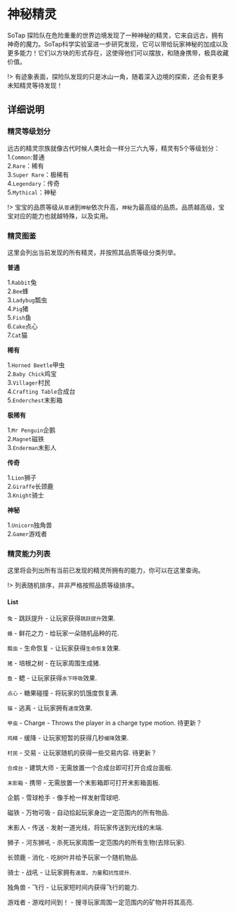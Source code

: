 # 神秘精灵

SoTap 探险队在危险重重的世界边境发现了一种神秘的精灵，它来自远古，拥有神奇的魔力。SoTap科学实验室进一步研究发现，它可以带给玩家神秘的加成以及更多能力！它们以方块的形式存在，这使得他们可以摆放，和随身携带，极具收藏价值。

!> 有迹象表面，探险队发现的只是冰山一角，随着深入边境的探索，还会有更多未知精灵等待发现！

## 详细说明

### 精灵等级划分
远古的精灵宗族就像古代时候人类社会一样分三六九等，精灵有5个等级划分：   
1.`Common`:普通  
2.`Rare`：稀有  
3.`Super Rare`：极稀有  
4.`Legendary`：传奇  
5.`Mythical`：神秘  

!> 宝宝的品质等级从`普通`到`神秘`依次升高，`神秘`为最高级的品质。品质越高级，宝宝对应的能力也就越特殊，以及实用。

### 精灵图鉴

这里会列出当前发现的所有精灵，并按照其品质等级分类列举。

**普通**

1.`Rabbit`兔    
2.`Bee`蜂    
3.`Ladybug`瓢虫   
4.`Pig`猪    
5.`Fish`鱼    
6.`Cake`点心    
7.`Cat`猫

**稀有**

1.`Horned Beetle`甲虫   
2.`Baby Chick`鸡宝   
3.`Villager`村民   
4.`Crafting Table`合成台   
5.`Enderchest`末影箱

**极稀有**

1.`Mr Penguin`企鹅   
2.`Magnet`磁铁   
3.`Enderman`末影人

**传奇**

1.`Lion`狮子  
2.`Giraffe`长颈鹿   
3.`Knight`骑士

**神秘**

1.`Unicorn`独角兽   
2.`Gamer`游戏者

### 精灵能力列表

这里将会列出所有当前已发现的精灵所拥有的能力，你可以在这里查询。

!> 列表随机排序，并非严格按照品质等级排序。

#### List

`兔` - 跳跃提升 - 让玩家获得`跳跃提升`效果.

`蜂` - 鲜花之力 - 给玩家一朵随机品种的花.

`瓢虫` - 生命恢复 - 让玩家获得`生命恢复`效果.

`猪` - 培根之树 - 在玩家周围生成猪.

`鱼` - 鳃 - 让玩家获得`水下呼吸`效果.

`点心` - 糖果碰撞 - 将玩家的饥饿度恢复满.

`猫` - 逃离 - 让玩家拥有`速度`效果.

`甲虫` - Charge - Throws the player in a charge type motion. 待更新？

`鸡精` - 缓降 - 让玩家短暂的获得几秒`缓降`效果.

`村民` - 交易 - 让玩家随机的获得一些交易内容. 待更新？

`合成台` - 建筑大师 - 无需放置一个合成台即可打开合成台面板.

`末影箱` - 携带 - 无需放置一个末影箱即可打开末影箱面板.

企鹅 - 雪球枪手 - 像手枪一样发射雪球吧.

磁铁 - 万物可吸 - 自动拾起玩家身边一定范围内的所有物品.

末影人 - 传送 - 发射一道光线，将玩家传送到光线的末端.

狮子 - 河东狮吼 - 杀死玩家周围一定范围内的所有生物(去除玩家).

长颈鹿 - 消化 - 吃树叶并给予玩家一个随机物品.

骑士 - 战吼 - 让玩家拥有`速度`、`力量`和`抗性提升`.

独角兽 - 飞行 - 让玩家短时间内获得飞行的能力.

游戏者 - 游戏时间到！ - 搜寻玩家周围一定范围内的矿物并将其高亮.
